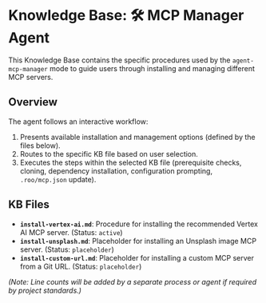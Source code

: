 # Knowledge Base: 🛠️ MCP Manager Agent

This Knowledge Base contains the specific procedures used by the `agent-mcp-manager` mode to guide users through installing and managing different MCP servers.

## Overview

The agent follows an interactive workflow:
1.  Presents available installation and management options (defined by the files below).
2.  Routes to the specific KB file based on user selection.
3.  Executes the steps within the selected KB file (prerequisite checks, cloning, dependency installation, configuration prompting, `.roo/mcp.json` update).

## KB Files

*   **`install-vertex-ai.md`**: Procedure for installing the recommended Vertex AI MCP server. (Status: `active`)
*   **`install-unsplash.md`**: Placeholder for installing an Unsplash image MCP server. (Status: `placeholder`)
*   **`install-custom-url.md`**: Placeholder for installing a custom MCP server from a Git URL. (Status: `placeholder`)

*(Note: Line counts will be added by a separate process or agent if required by project standards.)*